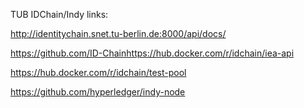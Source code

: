 TUB IDChain/Indy links:

http://identitychain.snet.tu-berlin.de:8000/api/docs/

https://github.com/ID-Chainhttps://hub.docker.com/r/idchain/iea-api

https://hub.docker.com/r/idchain/test-pool

https://github.com/hyperledger/indy-node
